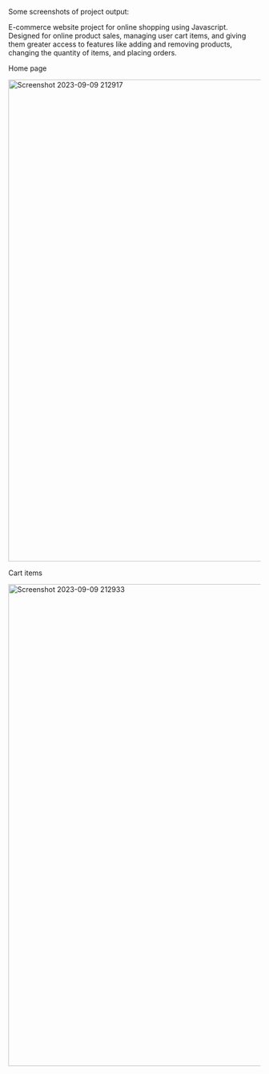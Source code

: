 Some screenshots of project output:

E-commerce website project for online shopping using Javascript. Designed for online product sales, managing user cart items, and giving them greater access to features like adding and removing products, changing the quantity of items, and placing orders.

Home page

<img width="960" alt="Screenshot 2023-09-09 212917" src="https://github.com/Adlin02/Shopping-cart-website/assets/124078581/1e211c55-c071-4718-a4af-bf513257fa2a">

Cart items

<img width="960" alt="Screenshot 2023-09-09 212933" src="https://github.com/Adlin02/Shopping-cart-website/assets/124078581/206df380-1e8f-49eb-b9e4-d21d4112f245">
